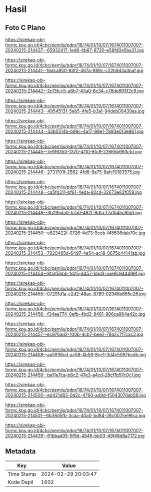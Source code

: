 # Hasil

## Foto C Plano

https://sirekap-obj-formc.kpu.go.id/4cbc/pemilu/pdpr/16/74/01/10/07/1674011007007-20240215-214437--65932417-1ed8-4b87-8720-e58fd0e5ba31.jpg

https://sirekap-obj-formc.kpu.go.id/4cbc/pemilu/pdpr/16/74/01/10/07/1674011007007-20240215-214441--16dca950-83f2-467a-989c-c22b9d3a3baf.jpg

https://sirekap-obj-formc.kpu.go.id/4cbc/pemilu/pdpr/16/74/01/10/07/1674011007007-20240215-214442--2cf3fcc5-a6b7-43a0-8c34-c78de893f2c9.jpg

https://sirekap-obj-formc.kpu.go.id/4cbc/pemilu/pdpr/16/74/01/10/07/1674011007007-20240215-214443--49545131-5eb5-4fe5-b3a1-94deb00439aa.jpg

https://sirekap-obj-formc.kpu.go.id/4cbc/pemilu/pdpr/16/74/01/10/07/1674011007007-20240215-214444--33b0514b-b99c-4a17-98e1-7893e013e961.jpg

https://sirekap-obj-formc.kpu.go.id/4cbc/pemilu/pdpr/16/74/01/10/07/1674011007007-20240215-214445--7e9f6350-1370-4f10-8fc8-22665b993cfd.jpg

https://sirekap-obj-formc.kpu.go.id/4cbc/pemilu/pdpr/16/74/01/10/07/1674011007007-20240215-214446--2731701f-2562-4fd8-8a75-8afc10183575.jpg

https://sirekap-obj-formc.kpu.go.id/4cbc/pemilu/pdpr/16/74/01/10/07/1674011007007-20240215-214448--ca5fd311-bf61-4eda-92cd-32673e83f059.jpg

https://sirekap-obj-formc.kpu.go.id/4cbc/pemilu/pdpr/16/74/01/10/07/1674011007007-20240215-214449--3b295da0-b7a0-482f-9dfa-f7a1545c85b1.jpg

https://sirekap-obj-formc.kpu.go.id/4cbc/pemilu/pdpr/16/74/01/10/07/1674011007007-20240215-214450--e823422f-0726-4d73-9ceb-f45606dab70c.jpg

https://sirekap-obj-formc.kpu.go.id/4cbc/pemilu/pdpr/16/74/01/10/07/1674011007007-20240215-214453--7220485d-6497-4e54-ac18-0675c44141ab.jpg

https://sirekap-obj-formc.kpu.go.id/4cbc/pemilu/pdpr/16/74/01/10/07/1674011007007-20240215-214454--80af5bbb-fd25-4457-bbd3-aae8c944499f.jpg

https://sirekap-obj-formc.kpu.go.id/4cbc/pemilu/pdpr/16/74/01/10/07/1674011007007-20240215-214455--07291d1a-c2d2-48ac-8789-02945b665e26.jpg

https://sirekap-obj-formc.kpu.go.id/4cbc/pemilu/pdpr/16/74/01/10/07/1674011007007-20240215-214456--f34ae774-0efb-4bd3-9461-806ca964a42c.jpg

https://sirekap-obj-formc.kpu.go.id/4cbc/pemilu/pdpr/16/74/01/10/07/1674011007007-20240215-214457--ec976ad2-100b-4cb7-bee2-79a2c7f7cac3.jpg

https://sirekap-obj-formc.kpu.go.id/4cbc/pemilu/pdpr/16/74/01/10/07/1674011007007-20240215-214458--aa5936cd-ac58-4b59-8ce1-3d4e5097bcdb.jpg

https://sirekap-obj-formc.kpu.go.id/4cbc/pemilu/pdpr/16/74/01/10/07/1674011007007-20240215-214459--ba11e7ca-b8c2-47e3-a4cd-28cf1b57c0c1.jpg

https://sirekap-obj-formc.kpu.go.id/4cbc/pemilu/pdpr/16/74/01/10/07/1674011007007-20240215-214500--ed421d83-0d2c-4760-ad9d-f504307dab58.jpg

https://sirekap-obj-formc.kpu.go.id/4cbc/pemilu/pdpr/16/74/01/10/07/1674011007007-20240215-214501--6b38d5fb-3caa-40a0-bd84-28c0075e96ca.jpg

https://sirekap-obj-formc.kpu.go.id/4cbc/pemilu/pdpr/16/74/01/10/07/1674011007007-20240215-214439--61bbad05-5f9d-4846-bb03-49f48d8a7172.jpg


## Metadata

| Key        | Value               |
| ---------- | ------------------- |
| Time Stamp | 2024-02-29 20:03:47 |
| Kode Dapil | 1602                |




